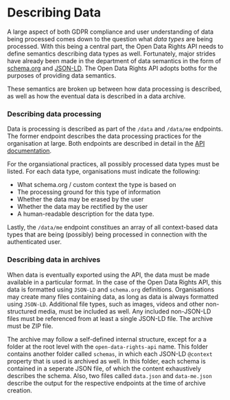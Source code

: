 # Describing Data

A large aspect of both GDPR compliance and user understanding of data being processed comes down to the question what _data types_ are being processed. With this being a central part, the Open Data Rights API needs to define semantics describing data types as well. Fortunately, major strides have already been made in the department of data semantics in the form of [schema.org](https://schema.org/) and [JSON-LD](https://json-ld.org/). The Open Data Rights API adopts boths for the purposes of providing data semantics.

These semantics are broken up between how data processing is described, as well as how the eventual data is described in a data archive.

### Describing data processing

Data is processing is described as part of the `/data` and `/data/me` endpoints. The former endpoint describes the data processing practices for the organisation at large. Both endpoints are described in detail in the [API documentation](https://bump.sh/doc/open-dsar-api#endpoint-data).

For the organsiational practices, all possibly processed data types must be listed. For each data type, organisations must indicate the following:

* What schema.org / custom context the type is based on
* The processing ground for this type of information
* Whether the data may be erased by the user
* Whether the data may be rectified by the user
* A human-readable description for the data type.

Lastly, the `/data/me` endpoint constitues an array of all context-based data types that are being \(possibly\) being processed in connection with the authenticated user.

### Describing data in archives

When data is eventually exported using the API,  the data must be made available in a particular format. In the case of the Open Data Rights API, this data is formatted using `JSON-LD` and `schema.org` definitions. Organisations may create many files containing data, as long as data is always formatted using `JSON-LD`. Additional file types, such as images, videos and other non-structured media, must be included as well. Any included non-JSON-LD files must be referenced from at least a single JSON-LD file. The archive must be ZIP file. 

The archive may follow a self-defined internal structure, except for a a folder at the root level with the `open-data-rights-api` name. This folder contains another folder called `schemas`, in which each JSON-LD `@context` property that is used is archived as well. In this folder, each schema is contained in a seperate JSON file, of which the content exhaustively describes the schema. Also, two files called `data.json` and `data-me.json` describe the output for the respective endpoints at the time of archive creation.

### 

